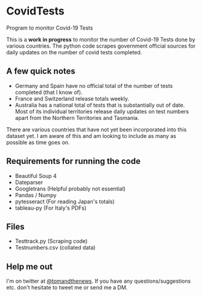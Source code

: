 # CovidTests
Program to monitor Covid-19 Tests

This is a **work in progress** to monitor the number of Covid-19 Tests done by various countries.
The python code scrapes government official sources for daily updates on the number of covid tests completed.

## A few quick notes
* Germany and Spain have no official total of the number of tests completed (that I know of).
* France and Switzerland release totals weekly.
* Australia has a national total of tests that is substantially out of date. Most of its individual territories release daily updates on test numbers apart from the Northern Territories and Tasmania.

There are various countries that have not yet been incorporated into this dataset yet. I am aware of this and am looking to include as many as possible as time goes on.

## Requirements for running the code
* Beautiful Soup 4
* Dateparser
* Googletrans (Helpful probably not essential)
* Pandas / Numpy
* pytesseract (For reading Japan's totals)
* tableau-py (For Italy's PDFs)

## Files
* Testtrack.py (Scraping code)
* Testnumbers.csv (collated data)

## Help me out
I'm on twitter at [@tomandthenews](https://twitter.com/tomandthenews). If you have any questions/suggestions etc. don't hesitate to tweet me or send me a DM. 